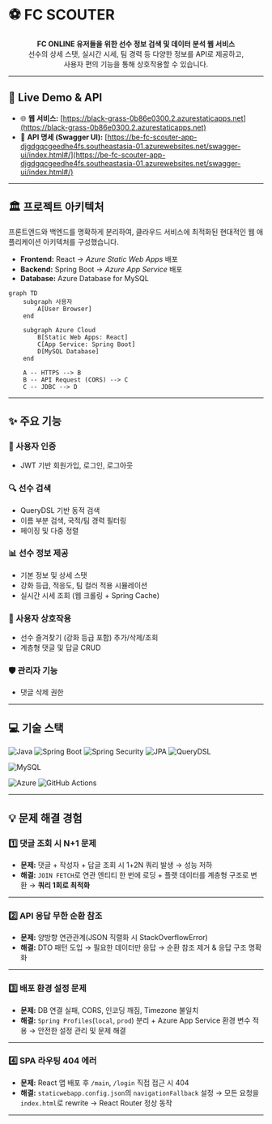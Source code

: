 # ⚽ FC SCOUTER

<div align="center">

**FC ONLINE 유저들을 위한 선수 정보 검색 및 데이터 분석 웹 서비스**  
선수의 상세 스탯, 실시간 시세, 팀 경력 등 다양한 정보를 API로 제공하고,  
사용자 편의 기능을 통해 상호작용할 수 있습니다.

</div>

---

## 📢 Live Demo & API

- 🌐 **웹 서비스:** [https://black-grass-0b86e0300.2.azurestaticapps.net](https://black-grass-0b86e0300.2.azurestaticapps.net)  
- 📑 **API 명세 (Swagger UI):** [https://be-fc-scouter-app-djgdgqcgeedhe4fs.southeastasia-01.azurewebsites.net/swagger-ui/index.html#/](https://be-fc-scouter-app-djgdgqcgeedhe4fs.southeastasia-01.azurewebsites.net/swagger-ui/index.html#/)

---

## 🏛️ 프로젝트 아키텍처

프론트엔드와 백엔드를 명확하게 분리하여, 클라우드 서비스에 최적화된 현대적인 웹 애플리케이션 아키텍처를 구성했습니다.

- **Frontend:** React → *Azure Static Web Apps* 배포  
- **Backend:** Spring Boot → *Azure App Service* 배포  
- **Database:** Azure Database for MySQL  

```mermaid
graph TD
    subgraph 사용자
        A[User Browser]
    end

    subgraph Azure Cloud
        B[Static Web Apps: React]
        C[App Service: Spring Boot]
        D[MySQL Database]
    end

    A -- HTTPS --> B
    B -- API Request (CORS) --> C
    C -- JDBC --> D
```

---

## ✨ 주요 기능

### 🔑 사용자 인증
- JWT 기반 회원가입, 로그인, 로그아웃

### 🔍 선수 검색
- QueryDSL 기반 동적 검색
- 이름 부분 검색, 국적/팀 경력 필터링
- 페이징 및 다중 정렬

### 📊 선수 정보 제공
- 기본 정보 및 상세 스탯
- 강화 등급, 적응도, 팀 컬러 적용 시뮬레이션
- 실시간 시세 조회 (웹 크롤링 + Spring Cache)

### 👥 사용자 상호작용
- 선수 즐겨찾기 (강화 등급 포함) 추가/삭제/조회
- 계층형 댓글 및 답글 CRUD

### 🛡️ 관리자 기능
- 댓글 삭제 권한

---

## 💻 기술 스택

![Java](https://img.shields.io/badge/Java-ED8B00?style=for-the-badge&logo=openjdk&logoColor=white)
![Spring Boot](https://img.shields.io/badge/Spring%20Boot-6DB33F?style=for-the-badge&logo=springboot&logoColor=white)
![Spring Security](https://img.shields.io/badge/Spring%20Security-6DB33F?style=for-the-badge&logo=springsecurity&logoColor=white)
![JPA](https://img.shields.io/badge/JPA-Hibernate-59666C?style=for-the-badge&logo=hibernate&logoColor=white)
![QueryDSL](https://img.shields.io/badge/QueryDSL-00599C?style=for-the-badge)

![MySQL](https://img.shields.io/badge/MySQL-4479A1?style=for-the-badge&logo=mysql&logoColor=white)

![Azure](https://img.shields.io/badge/Azure-0078D4?style=for-the-badge&logo=microsoftazure&logoColor=white)
![GitHub Actions](https://img.shields.io/badge/GitHub%20Actions-2088FF?style=for-the-badge&logo=githubactions&logoColor=white)

---

## 💡 문제 해결 경험

### 1️⃣ 댓글 조회 시 N+1 문제
- **문제:** 댓글 + 작성자 + 답글 조회 시 1+2N 쿼리 발생 → 성능 저하  
- **해결:** `JOIN FETCH`로 연관 엔티티 한 번에 로딩 + 플랫 데이터를 계층형 구조로 변환 → **쿼리 1회로 최적화**

---

### 2️⃣ API 응답 무한 순환 참조
- **문제:** 양방향 연관관계(JSON 직렬화 시 StackOverflowError)  
- **해결:** DTO 패턴 도입 → 필요한 데이터만 응답 → 순환 참조 제거 & 응답 구조 명확화

---

### 3️⃣ 배포 환경 설정 문제
- **문제:** DB 연결 실패, CORS, 인코딩 깨짐, Timezone 불일치  
- **해결:** `Spring Profiles`(`local`, `prod`) 분리 + Azure App Service 환경 변수 적용 → 안전한 설정 관리 및 문제 해결

---

### 4️⃣ SPA 라우팅 404 에러
- **문제:** React 앱 배포 후 `/main`, `/login` 직접 접근 시 404  
- **해결:** `staticwebapp.config.json`의 `navigationFallback` 설정 → 모든 요청을 `index.html`로 rewrite → React Router 정상 동작

---
